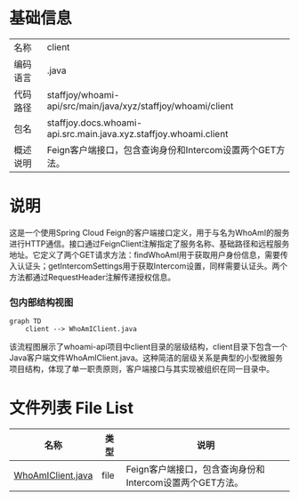 # 基础信息

|      |      |
|------|------|
| 名称 | client |
| 编码语言 | .java |
| 代码路径 | staffjoy/whoami-api/src/main/java/xyz/staffjoy/whoami/client |
| 包名 | staffjoy.docs.whoami-api.src.main.java.xyz.staffjoy.whoami.client |
| 概述说明 | Feign客户端接口，包含查询身份和Intercom设置两个GET方法。 |

# 说明

这是一个使用Spring Cloud Feign的客户端接口定义，用于与名为WhoAmI的服务进行HTTP通信。接口通过FeignClient注解指定了服务名称、基础路径和远程服务地址。它定义了两个GET请求方法：findWhoAmI用于获取用户身份信息，需要传入认证头；getIntercomSettings用于获取Intercom设置，同样需要认证头。两个方法都通过RequestHeader注解传递授权信息。


### 包内部结构视图

```mermaid
graph TD
    client --> WhoAmIClient.java
```

该流程图展示了whoami-api项目中client目录的层级结构，client目录下包含一个Java客户端文件WhoAmIClient.java。这种简洁的层级关系是典型的小型微服务项目结构，体现了单一职责原则，客户端接口与其实现被组织在同一目录中。

# 文件列表 File List

| 名称   | 类型  | 说明 |
|-------|------|-------------|
| [WhoAmIClient.java](WhoAmIClient.md) | file | Feign客户端接口，包含查询身份和Intercom设置两个GET方法。 |



